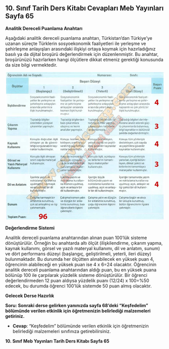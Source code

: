 ## 10. Sınıf Tarih Ders Kitabı Cevapları Meb Yayınları Sayfa 65

**Analitik Dereceli Puanlama Anahtarı**

Aşağıdaki analitik dereceli puanlama anahtarı, Türkistan’dan Türkiye’ye uzanan süreçte Türklerin sosyoekonomik faaliyetleri ile yerleşme ve şehirleşme anlayışları arasındaki ilişkiyi ortaya koymak için hazırladığınız basılı ya da dijital broşürü değerlendirmek için düzenlenmiştir. Bu anahtar, broşürünüzü hazırlarken hangi ölçütlere dikkat etmeniz gerektiği konusunda da size bilgi vermektedir.

![](./image1.webp)

**Değerlendirme Sistemi**

Analitik dereceli puanlama anahtarından alınan puan 100’lük sisteme dönüştürülür. Örneğin bu anahtarda altı ölçüt (ilişkilendirme, çıkarım yapma, kaynak kullanımı, görsel ve yazılı materyal kullanımı, dil ve anlatım, sunum) ve dört performans düzeyi (başlangıç, geliştirilmeli, yeterli, ileri düzey) bulunmaktadır. Bu durumda her ölçütten alınabilecek en yüksek puan 4, öğrencinin alabileceği en yüksek puan ise 4 x 6=24 olacaktır. Öğrencinin analitik dereceli puanlama anahtarından aldığı puan, bu en yüksek puana bölünüp 100 ile çarpılarak yüzdelik sisteme dönüştürülür. Bir öğrenci değerlendirmeden 12 puan aldıysa yüzdelik puanı (12/24) x 100=%50 edecek, bu durumda öğrenci 100’lük sistemde 50 puan almış olacaktır.

**Gelecek Derse Hazırlık**

**Soru: Sonraki derse gelirken yanınızda sayfa 68’deki “Keşfedelim” bölümünde verilen etkinlik için öğretmenizin belirlediği malzemeleri getiriniz.**

* **Cevap**: “Keşfedelim” bölümünde verilen etkinlik için öğretmenizin belirlediği malzemeleri sınıfınıza getirebilirsiniz.

**10. Sınıf Meb Yayınları Tarih Ders Kitabı Sayfa 65**
